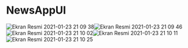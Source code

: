 # NewsAppUI
![Ekran Resmi 2021-01-23 21 09 38](https://user-images.githubusercontent.com/37220180/107330228-565bf980-6ac2-11eb-8cf0-7b8dea78582d.png)![Ekran Resmi 2021-01-23 21 09 46](https://user-images.githubusercontent.com/37220180/107330234-58be5380-6ac2-11eb-8c17-8d59f3c90a20.png)
![Ekran Resmi 2021-01-23 21 10 02](https://user-images.githubusercontent.com/37220180/107330240-5956ea00-6ac2-11eb-834d-d71001de11ad.png)![Ekran Resmi 2021-01-23 21 10 11](https://user-images.githubusercontent.com/37220180/107330244-59ef8080-6ac2-11eb-9b83-8837a5e8e9aa.png)
![Ekran Resmi 2021-01-23 21 10 25](https://user-images.githubusercontent.com/37220180/107330245-5a881700-6ac2-11eb-8b6f-2565258693f1.png)
